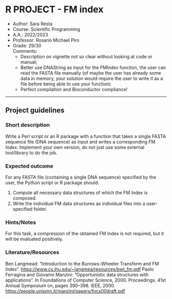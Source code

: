 # R PROJECT - FM index

 * Author: Sara Resta
 * Course: Scientific Programming
 * A.A.: 2022/2023
 * Professor: Rosario Michael Piro
 * Grade: 29/30  
   Comments:
    * Description on vignette not so clear without looking at code or manual;
    * Better use DNAString as input for the FMIndex function, the user can read the FASTA file manually
      (of maybe the user has already some data in memory, your solution would require the user to write it as a file before being able to use your function)
    * Perfect compilation and Bioconductor compliance!
  
-------------------------------------------------------------
  
## Project guidelines
### Short description
Write a Perl script or an R package with a function that takes a single FASTA
sequence file (DNA sequence) as input and writes a corresponding FM Index. Implement your own
version, do not just use some external tool/library to do the job.

### Expected outcome
For any FASTA file (containing a single DNA sequence) specified by the user, the Python script or
R package should:
 1. Compute all necessary data structures of which the FM Index is composed.
 2. Write the individual FM data structures as individual files into a user-specified folder.

### Hints/Notes
For this task, a compression of the obtained FM Index is not required, but it will be evaluated
positively.

### Literature/Resources
Ben Langmead: “Introduction to the Burrows-Wheeler Transform and FM Index”.
https://www.cs.jhu.edu/~langmea/resources/bwt_fm.pdf
Paolo Ferragina and Giovanni Manzini: “Opportunistic data structures with applications”. In
Foundations of Computer Science, 2000. Proceedings. 41st Annual Symposium on, pages 390–398.
IEEE, 2000. https://people.unipmn.it/manzini/papers/focs00draft.pdf

